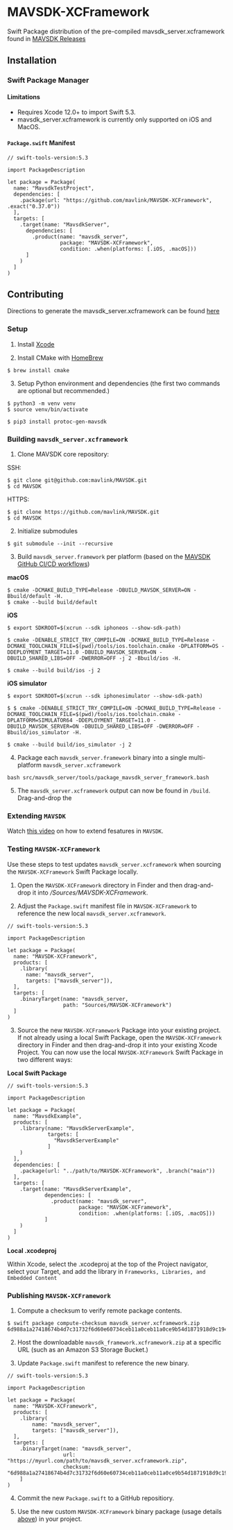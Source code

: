 # MAVSDK-XCFramework

Swift Package distribution of the pre-compiled mavsdk_server.xcframework found in [MAVSDK Releases](https://github.com/mavlink/MAVSDK/releases)

## Installation

### Swift Package Manager

#### Limitations

- Requires Xcode 12.0+ to import Swift 5.3.
- mavsdk_server.xcframework is currently only supported on iOS and MacOS.

#### `Package.swift` Manifest
```
// swift-tools-version:5.3

import PackageDescription

let package = Package(
  name: "MavsdkTestProject",
  dependencies: [
    .package(url: "https://github.com/mavlink/MAVSDK-XCFramework", .exact("0.37.0"))
  ],
  targets: [
    .target(name: "MavsdkServer",
      dependencies: [
        .product(name: "mavsdk_server",
                 package: "MAVSDK-XCFramework",
                 condition: .when(platforms: [.iOS, .macOS]))
      ]
    )
  ]
)
```

## Contributing

Directions to generate the mavsdk_server.xcframework can be found [here](https://mavsdk.mavlink.io/develop/en/contributing/build.html)

### Setup

1. Install [Xcode](https://developer.apple.com/xcode/)

2. Install CMake with [HomeBrew](https://brew.sh/)
```
$ brew install cmake
```

3. Setup Python environment and dependencies (the first two commands are optional but recommended.)
```
$ python3 -m venv venv
$ source venv/bin/activate

$ pip3 install protoc-gen-mavsdk
```

### Building `mavsdk_server.xcframework`

1. Clone MAVSDK core repository:

SSH:
```
$ git clone git@github.com:mavlink/MAVSDK.git
$ cd MAVSDK
```

HTTPS:
```
$ git clone https://github.com/mavlink/MAVSDK.git
$ cd MAVSDK
```

2.  Initialize submodules

```git
$ git submodule --init --recursive
```

3. Build `mavsdk_server.framework` per platform (based on the [MAVSDK GitHub CI/CD workflows](https://github.com/mavlink/MAVSDK/blob/develop/.github/workflows/main.yml))

**macOS**
```
$ cmake -DCMAKE_BUILD_TYPE=Release -DBUILD_MAVSDK_SERVER=ON -Bbuild/default -H.
$ cmake --build build/default
```

**iOS**
```
$ export SDKROOT=$(xcrun --sdk iphoneos --show-sdk-path)

$ cmake -DENABLE_STRICT_TRY_COMPILE=ON -DCMAKE_BUILD_TYPE=Release -DCMAKE_TOOLCHAIN_FILE=$(pwd)/tools/ios.toolchain.cmake -DPLATFORM=OS -DDEPLOYMENT_TARGET=11.0 -DBUILD_MAVSDK_SERVER=ON -DBUILD_SHARED_LIBS=OFF -DWERROR=OFF -j 2 -Bbuild/ios -H.

$ cmake --build build/ios -j 2
```

**iOS simulator**
```
$ export SDKROOT=$(xcrun --sdk iphonesimulator --show-sdk-path)

$ $ cmake -DENABLE_STRICT_TRY_COMPILE=ON -DCMAKE_BUILD_TYPE=Release -DCMAKE_TOOLCHAIN_FILE=$(pwd)/tools/ios.toolchain.cmake -DPLATFORM=SIMULATOR64 -DDEPLOYMENT_TARGET=11.0 -DBUILD_MAVSDK_SERVER=ON -DBUILD_SHARED_LIBS=OFF -DWERROR=OFF -Bbuild/ios_simulator -H.

$ cmake --build build/ios_simulator -j 2
```

4. Package each `mavsdk_server.framework` binary into a single multi-platform `mavsdk_server.xcframework`

```
bash src/mavsdk_server/tools/package_mavsdk_server_framework.bash
```

5. The `mavsdk_server.xcframework` output can now be found in `/build`. Drag-and-drop the 

### Extending `MAVSDK`

Watch [this video](https://www.youtube.com/watch?v=T1orxSyqDzI) on how to extend fesatures in `MAVSDK`.

### Testing `MAVSDK-XCFramework`

Use these steps to test updates `mavsdk_server.xcframework` when sourcing the  `MAVSDK-XCFramework` Swift Package locally.

1. Open the `MAVSDK-XCFramework` directory in Finder and then drag-and-drop it into */Sources/MAVSDK-XCFramework*.

2. Adjust the `Package.swift` manifest file in `MAVSDK-XCFramework` to reference the new local `mavsdk_server.xcframework`.

```
// swift-tools-version:5.3

import PackageDescription

let package = Package(
  name: "MAVSDK-XCFramework",
  products: [
    .library(
      name: "mavsdk_server",
      targets: ["mavsdk_server"]),
  ],
  targets: [
    .binaryTarget(name: "mavsdk_server,
                  path: "Sources/MAVSDK-XCFramework")
  ]
)
```

3. Source the new `MAVSDK-XCFramework` Package into your existing project. If not already using a local Swift Package, open the `MAVSDK-XCFramework` directory in Finder and then drag-and-drop it into your existing Xcode Project. You can now use the local `MAVSDK-XCFramework` Swift Package  in two different ways:

**Local Swift Package**

```
// swift-tools-version:5.3

import PackageDescription

let package = Package(
  name: "MavsdkExample",
  products: [
    .library(name: "MavsdkServerExample",
             targets: [
               "MavsdkServerExample"
             ]
    )
  ],
  dependencies: [
    .package(url: "../path/to/MAVSDK-XCFramework", .branch("main"))
  ],
  targets: [
    .target(name: "MavsdkServerExample",
            dependencies: [
              .product(name: "mavsdk_server",
                       package: "MAVSDK-XCFramework",
                       condition: .when(platforms: [.iOS, .macOS]))
            ]
    )
  ]
)
```

**Local .xcodeproj**

Within Xcode, select the .xcodeproj at the top of the Project navigator, select your Target, and add the library in `Frameworks, Libraries, and Embedded Content`

### Publishing `MAVSDK-XCFramework`

1. Compute a checksum to verify remote package contents.

```
$ swift package compute-checksum mavsdk_server.xcframework.zip
6d988a1a27418674b4d7c31732f6d60e60734ceb11a0ceb11a0ce9b54d1871918d9c194
```

2. Host the downloadable `mavsdk_framework.xcframework.zip` at a specific URL (such as an Amazon S3 Storage Bucket.)

3. Update `Package.swift` manifest to reference the new binary.

```
// swift-tools-version:5.3

import PackageDescription

let package = Package(
  name: "MAVSDK-XCFramework",
  products: [
    .library(
        name: "mavsdk_server",
        targets: ["mavsdk_server"]),
  ],
  targets: [
    .binaryTarget(name: "mavsdk_server",
                  url: "https://myurl.com/path/to/mavsdk_server.xcframework.zip",
                  checksum: "6d988a1a27418674b4d7c31732f6d60e60734ceb11a0ceb11a0ce9b54d1871918d9c194")
    ]
)
```

4. Commit the new `Package.swift` to a GitHub repositiory.

5.  Use the new custom `MAVSDK-XCFramework` binary package (usage details [above](#Installation)) in your project.
